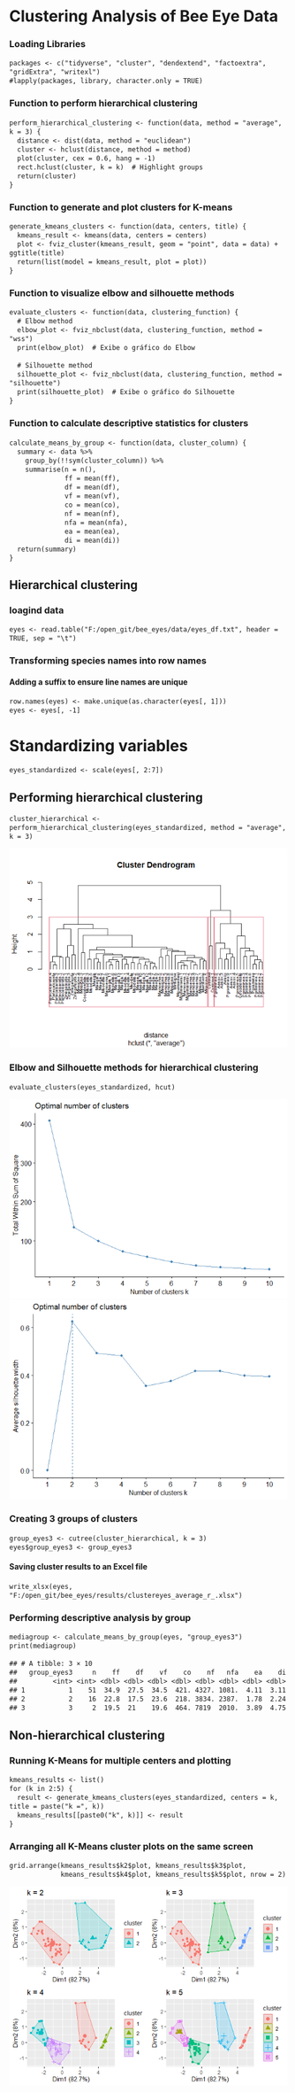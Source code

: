 # Clustering Analysis of Bee Eye Data

### Loading Libraries

    packages <- c("tidyverse", "cluster", "dendextend", "factoextra", "gridExtra", "writexl")
    #lapply(packages, library, character.only = TRUE)

### Function to perform hierarchical clustering

    perform_hierarchical_clustering <- function(data, method = "average", k = 3) {
      distance <- dist(data, method = "euclidean")
      cluster <- hclust(distance, method = method)
      plot(cluster, cex = 0.6, hang = -1)
      rect.hclust(cluster, k = k)  # Highlight groups
      return(cluster)
    }

### Function to generate and plot clusters for K-means

    generate_kmeans_clusters <- function(data, centers, title) {
      kmeans_result <- kmeans(data, centers = centers)
      plot <- fviz_cluster(kmeans_result, geom = "point", data = data) + ggtitle(title)
      return(list(model = kmeans_result, plot = plot))
    }

### Function to visualize elbow and silhouette methods

    evaluate_clusters <- function(data, clustering_function) {
      # Elbow method
      elbow_plot <- fviz_nbclust(data, clustering_function, method = "wss")
      print(elbow_plot)  # Exibe o gráfico do Elbow
      
      # Silhouette method
      silhouette_plot <- fviz_nbclust(data, clustering_function, method = "silhouette")
      print(silhouette_plot)  # Exibe o gráfico do Silhouette
    }

### Function to calculate descriptive statistics for clusters

    calculate_means_by_group <- function(data, cluster_column) {
      summary <- data %>%
        group_by(!!sym(cluster_column)) %>%
        summarise(n = n(),
                  ff = mean(ff),
                  df = mean(df),
                  vf = mean(vf),
                  co = mean(co),
                  nf = mean(nf),
                  nfa = mean(nfa),
                  ea = mean(ea),
                  di = mean(di))
      return(summary)
    }

## Hierarchical clustering

### loagind data

    eyes <- read.table("F:/open_git/bee_eyes/data/eyes_df.txt", header = TRUE, sep = "\t")

### Transforming species names into row names

#### Adding a suffix to ensure line names are unique

    row.names(eyes) <- make.unique(as.character(eyes[, 1]))
    eyes <- eyes[, -1]

# Standardizing variables

    eyes_standardized <- scale(eyes[, 2:7])

## Performing hierarchical clustering

    cluster_hierarchical <- perform_hierarchical_clustering(eyes_standardized, method = "average", k = 3)

![](cluster_bee_eyes__files/figure-markdown_strict/unnamed-chunk-10-1.png)

### Elbow and Silhouette methods for hierarchical clustering

    evaluate_clusters(eyes_standardized, hcut)

![](cluster_bee_eyes__files/figure-markdown_strict/unnamed-chunk-11-1.png)![](cluster_bee_eyes__files/figure-markdown_strict/unnamed-chunk-11-2.png)

### Creating 3 groups of clusters

    group_eyes3 <- cutree(cluster_hierarchical, k = 3)
    eyes$group_eyes3 <- group_eyes3

#### Saving cluster results to an Excel file

    write_xlsx(eyes, "F:/open_git/bee_eyes/results/clustereyes_average_r_.xlsx")

### Performing descriptive analysis by group

    mediagroup <- calculate_means_by_group(eyes, "group_eyes3")
    print(mediagroup)

    ## # A tibble: 3 × 10
    ##   group_eyes3     n    ff    df    vf    co    nf   nfa    ea    di
    ##         <int> <int> <dbl> <dbl> <dbl> <dbl> <dbl> <dbl> <dbl> <dbl>
    ## 1           1    51  34.9  27.5  34.5  421. 4327. 1081.  4.11  3.11
    ## 2           2    16  22.8  17.5  23.6  218. 3834. 2387.  1.78  2.24
    ## 3           3     2  19.5  21    19.6  464. 7819  2010.  3.89  4.75

## Non-hierarchical clustering

### Running K-Means for multiple centers and plotting

    kmeans_results <- list()
    for (k in 2:5) {
      result <- generate_kmeans_clusters(eyes_standardized, centers = k, title = paste("k =", k))
      kmeans_results[[paste0("k", k)]] <- result
    }

### Arranging all K-Means cluster plots on the same screen

    grid.arrange(kmeans_results$k2$plot, kmeans_results$k3$plot,
                 kmeans_results$k4$plot, kmeans_results$k5$plot, nrow = 2)

![](cluster_bee_eyes__files/figure-markdown_strict/unnamed-chunk-16-1.png)
